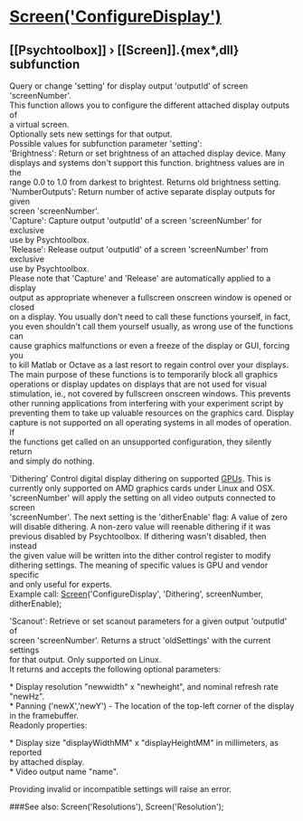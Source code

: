 # [Screen('ConfigureDisplay')](Screen-ConfigureDisplay) 
## [[Psychtoolbox]] &#8250; [[Screen]].{mex*,dll} subfunction


Query or change 'setting' for display output 'outputId' of screen  
'screenNumber'.  
This function allows you to configure the different attached display outputs of  
a virtual screen.  
Optionally sets new settings for that output.  
Possible values for subfunction parameter 'setting':  
'Brightness': Return or set brightness of an attached display device. Many  
displays and systems don't support this function.  brightness values are in the  
range 0.0 to 1.0 from darkest to brightest. Returns old brightness setting.  
'NumberOutputs': Return number of active separate display outputs for given  
screen 'screenNumber'.  
'Capture': Capture output 'outputId' of a screen 'screenNumber' for exclusive  
use by Psychtoolbox.  
'Release': Release output 'outputId' of a screen 'screenNumber' from exclusive  
use by Psychtoolbox.  
Please note that 'Capture' and 'Release' are automatically applied to a display  
output as appropriate whenever a fullscreen onscreen window is opened or closed  
on a display. You usually don't need to call these functions yourself, in fact,  
you even shouldn't call them yourself usually, as wrong use of the functions can  
cause graphics malfunctions or even a freeze of the display or GUI, forcing you  
to kill Matlab or Octave as a last resort to regain control over your displays.  
The main purpose of these functions is to temporarily block all graphics  
operations or display updates on displays that are not used for visual  
stimulation, ie., not covered by fullscreen onscreen windows. This prevents  
other running applications from interfering with your experiment script by  
preventing them to take up valuable resources on the graphics card. Display  
capture is not supported on all operating systems in all modes of operation. If  
the functions get called on an unsupported configuration, they silently return  
and simply do nothing.  
  
'Dithering' Control digital display dithering on supported [GPUs](GPUs). This is  
currently only supported on AMD graphics cards under Linux and OSX.  
'screenNumber' will apply the setting on all video outputs connected to screen  
'screenNumber'. The next setting is the 'ditherEnable' flag: A value of zero  
will disable dithering. A non-zero value will reenable dithering if it was  
previous disabled by Psychtoolbox. If dithering wasn't disabled, then instead  
the given value will be written into the dither control register to modify  
dithering settings. The meaning of specific values is GPU and vendor specific  
and only useful for experts.  
Example call: [Screen](Screen)('ConfigureDisplay', 'Dithering', screenNumber,  
ditherEnable);   
  
'Scanout': Retrieve or set scanout parameters for a given output 'outputId' of  
screen 'screenNumber'. Returns a struct 'oldSettings' with the current settings  
for that output. Only supported on Linux.  
It returns and accepts the following optional parameters:  
  
\* Display resolution "newwidth" x "newheight", and nominal refresh rate "newHz".  
\* Panning ('newX','newY') - The location of the top-left corner of the display  
in the framebuffer.  
Readonly properties:  
  
\* Display size "displayWidthMM" x "displayHeightMM" in millimeters, as reported  
by attached display.  
\* Video output name "name".  
  
Providing invalid or incompatible settings will raise an error.  
  


###See also:
Screen('Resolutions'), Screen('Resolution');
